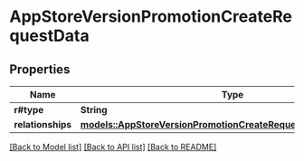 # AppStoreVersionPromotionCreateRequestData

## Properties

Name | Type | Description | Notes
------------ | ------------- | ------------- | -------------
**r#type** | **String** |  | 
**relationships** | [**models::AppStoreVersionPromotionCreateRequestDataRelationships**](AppStoreVersionPromotionCreateRequest_data_relationships.md) |  | 

[[Back to Model list]](../README.md#documentation-for-models) [[Back to API list]](../README.md#documentation-for-api-endpoints) [[Back to README]](../README.md)


